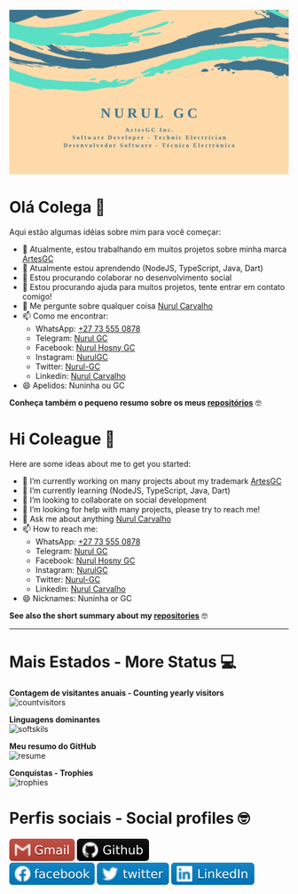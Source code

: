 ![business-card](img/cartaovisitaGC1.png)

# Olá Colega 👋

Aqui estão algumas idéias sobre mim para você começar:

- 🔭 Atualmente, estou trabalhando em muitos projetos sobre minha marca [ArtesGC](https://artesgc.home.blog)
- 🌱 Atualmente estou aprendendo (NodeJS, TypeScript, Java, Dart)
- 👯 Estou procurando colaborar no desenvolvimento social
- 🤔 Estou procurando ajuda para muitos projetos, tente entrar em contato comigo!
- 💬 Me pergunte sobre qualquer coisa [Nurul Carvalho](mailto:nuruldecarvalho@gmail.com)
- 📫 Como me encontrar:
  - WhatsApp: [+27 73 555 0878](https://api.whatsapp.com/send?phone=27735550878)
  - Telegram: [Nurul GC](https://t.me/NurulGC)
  - Facebook: [Nurul Hosny GC](https://facebook.com/nurul.carvalho)
  - Instagram: [NurulGC](https://www.instagram.com/nurulgc/)
  - Twitter: [Nurul-GC](https://twitter.com/NurulGC3)
  - Linkedin: [Nurul Carvalho](https://www.linkedin.com/in/nurul-carvalho-4a64b01b4/)
- 😄 Apelidos: Nuninha ou GC

**Conheça também o pequeno resumo sobre os meus [repositórios](https://nurul-gc.github.io/intro/)** 🤓

# Hi Coleague 👋

Here are some ideas about me to get you started:

- 🔭 I’m currently working on many projects about my trademark [ArtesGC](https://artesgc.home.blog)
- 🌱 I’m currently learning (NodeJS, TypeScript, Java, Dart)
- 👯 I’m looking to collaborate on social development
- 🤔 I’m looking for help with many projects, please try to reach me!
- 💬 Ask me about anything [Nurul Carvalho](mailto:nuruldecarvalho@gmail.com)
- 📫 How to reach me:
  - WhatsApp: [+27 73 555 0878](https://api.whatsapp.com/send?phone=27735550878)
  - Telegram: [Nurul GC](https://t.me/NurulGC)
  - Facebook: [Nurul Hosny GC](https://facebook.com/nurul.carvalho)
  - Instagram: [NurulGC](https://www.instagram.com/nurulgc/)
  - Twitter: [Nurul-GC](https://twitter.com/NurulGC3)
  - Linkedin: [Nurul Carvalho](https://www.linkedin.com/in/nurul-carvalho-4a64b01b4/)
- 😄 Nicknames: Nuninha or GC

**See also the short summary about my [repositories](https://nurul-gc.github.io/intro/)** 🤓

---

# Mais Estados - More Status 💻

**Contagem de visitantes anuais - Counting yearly visitors** \
![countvisitors](https://profile-counter.glitch.me/Nurul-GC/count.svg)

**Linguagens dominantes** \
![softskils](https://github-readme-stats.vercel.app/api/top-langs/?username=Nurul-GC&layout=compact&theme=dracula)

**Meu resumo do GitHub** \
![resume](https://github-readme-stats.vercel.app/api?username=Nurul-GC&show_icons=true&theme=dracula)

**Conquistas - Trophies** \
![trophies](https://github-profile-trophy.vercel.app/?username=Nurul-GC&column=7&theme=dracula)

# Perfis sociais - Social profiles 🤓

[![gmail-icon](img/gmail-icon.svg)](mailto:nuruldecarvalho@gmail.com)
[![github-icon](img/github-icon.svg)](https://nurul-gc.github.io/intro) \
[![facebook-icon](img/fb-icon.svg)](https://www.facebook.com/nurul.carvalho)
[![twitter-icon](img/twitter-icon.svg)](https://twitter.com/NurulGC3)
[![linkedin-icon](img/linkedin-icon.svg)](https://www.linkedin.com/in/nurul-carvalho-4a64b01b4/)
